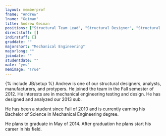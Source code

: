 ```yaml
---
layout: memberprof
fname: "Andrew"
lname: "Geiman"
title: Andrew Geiman
positions: ["Structural Team Lead", "Structural Designer", "Structural Researcher", "Structural Manufacturer"]
directstuff: []
indirstuff: []
graddate: ""
majorshort: "Mechanical Engineering"
majorlong: ""
joindate: ""
studentdate: ""
male: "yes"
memimage: "True"
---
```

{% include JB/setup %}
Andrew is one of our structural designers, analysts, manufacturers, and protypers. He joined the team in the Fall semester of 2012. He interests are in mechanical engineering testing and design. He has designed and analyzed our 2013 sub.

He has been a student since Fall of 2010 and is currently earning his Bachelor of Science in Mechanical Engineering degree.

He plans to graduate in May of 2014. After graduation he plans start his career in his field.
